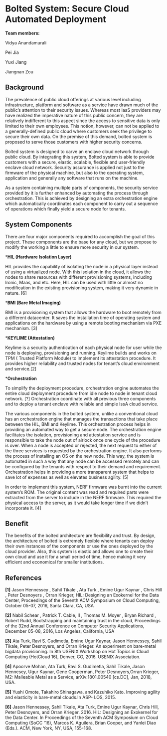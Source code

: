 **Bolted System: Secure Cloud Automated Deployment**
=========================

**Team members:**

Vidya Anandamurali

Pei Jia

Yuxi Jiang

Jiangnan Zou

## **Background**

The prevalence of public cloud offerings at various level including infrastructure, platform and software as a service have drawn much of the public’s attention to their security issues. Whereas most IaaS providers may have realized the imperative nature of this public concern, they are relatively indifferent to this aspect since the access to sensitive data is only limited to their own employees. This notion, however, can not be applied to a generally-defined public cloud where customers seek the privilege to secure their own data. On the premise of this demand, bolted system is proposed to serve those customers with higher security concerns.

Bolted system is designed to carve an enclave cloud network through public cloud. By integrating this system, Bolted system is able to provide customers with a secure, elastic, scalable, flexible and user-friendly enclave cloud network. Security assurance is applied not just to the firmware of the physical machine, but also to the operating system, application and generally any software that runs on the machine.

As a system containing multiple parts of components, the security service provided by it is further enhanced by automating the process through orchestration. This is achieved by designing an extra orchestration engine which automatically coordinates each component to carry out a sequence of operations which finally yield a secure node for tenants.

## System Components

There are four major components required to accomplish the goal of this project. These components are the base for any cloud, but we propose to modify the working a little to ensure more security in our system.

***HIL (Hardware Isolation Layer)**

HIL provides the capability of isolating the node in a physical layer instead of using a virtualized node. With this isolation in the cloud, it allows the nodes to share resources with different provisioning systems, including Ironic, Maas, and etc. Here, HIL can be used with little or almost no modification in the existing provisioning system, making it very dynamic in nature. [6]

***BMI (Bare Metal Imaging)**

BMI is a provisioning system that allows the hardware to boot remotely from a different datacenter. It saves the installation time of operating system and applications on the hardware by using a remote booting mechanism via PXE mechanism. [3]

***KEYLIME (Attestation)**

Keylime is a security authentication of each physical node for user while the node is deploying, provisioning and running. Keylime builds and works on TPM ( Trusted Platform Module)  to implement its attestation procedure. It provides higher reliability and trusted nodes for tenant’s cloud environment and service.[2]

***Orchestration**

To simplify the deployment procedure, orchestration engine automates the entire cloud deployment procedure from idle node to node in tenant cloud network. [?] Orchestration coordinate with all previous three components and to deploy a tenant enclave with reliable and simple IssA cloud service.

The various components in the bolted system, unlike a conventional cloud has an orchestration engine that manages the transactions that take place between the HIL, BMI and Keylime. This orchestration process helps in providing an automated way to get a secure node. The orchestration engine facilitates the isolation, provisioning and attestation service and is responsible to take the node out of airlock once one cycle of the procedure is over. When a node is accepted or rejected, the next request to either of the three services is requested by the orchestration engine. It also performs the process of installing an OS on the new node. This way, the system is automated in such a way that any node can be accessed remotely and can be configured by the tenants with respect to their demand and requirement. Orchestration helps in providing a more transparent system that helps to save lot of expenses as well as elevates business agility. [5]

In order to implement this system, NERF firmware was burnt into the current system’s ROM. The original content was read and required parts were extracted from the server to include in the NERF firmware. This required the physical access to the server, as it would take longer time if we didn’t incorporate it. [4]

## **Benefit**

The benefits of the bolted architecture are flexibility and trust. By design, the architecture of bolted is extremely flexible where tenants can deploy their own instances of the components or use the ones deployed by the cloud provider. Also, this system is elastic and allows one to create their own cloud and use it for a small period of time, hence making it very efficient and economical for smaller institutions. 

## **References**

**[1]** Jason Hennessey , Sahil Tikale , Ata Turk , Emine Ugur Kaynar , Chris Hill , Peter Desnoyers , Orran Krieger, HIL: Designing an Exokernel for the Data Center, Proceedings of the Seventh ACM Symposium on Cloud Computing, October 05-07, 2016, Santa Clara, CA, USA

**[2]** Nabil Schear , Patrick T. Cable, II , Thomas M. Moyer , Bryan Richard , Robert Rudd, Bootstrapping and maintaining trust in the cloud, Proceedings of the 32nd Annual Conference on Computer Security Applications, December 05-08, 2016, Los Angeles, California, USA

**[3]** Ata Turk, Ravi S. Gudimetla, Emine Ugur Kaynar, Jason Hennessey, Sahil Tikale, Peter Desnoyers, and Orran Krieger. An experiment on bare-metal bigdata provisioning. In 8th USENIX Workshop on Hot Topics in Cloud Computing (HotCloud 16), Denver, CO, 2016. USENIX Association.

**[4]** Apoorve Mohan, Ata Turk, Ravi S. Gudimetla, Sahil Tikale, Jason Hennesey, Ugur Kaynar, Gene Cooperman, Peter Desnoyers,Orran Krieger, M2: Malleable Metal as a Service, arXiv:1801.00540 [cs.DC], Jan, 2018, USA.

**[5]**  Yushi Omote, Takahiro Shinagawa, and Kazuhiko Kato.  Improving agility and elasticity in bare-metal clouds.In ASP- LOS, 2015.

**[6]** Jason Hennessey, Sahil Tikale, Ata Turk, Emine Ugur Kaynar, Chris Hill, Peter Desnoyers, and Orran Krieger. 2016. HIL: Designing an Exokernel for the Data Center. In Proceedings of the Seventh ACM Symposium on Cloud Computing (SoCC '16), Marcos K. Aguilera, Brian Cooper, and Yanlei Diao (Eds.). ACM, New York, NY, USA, 155-168. 

